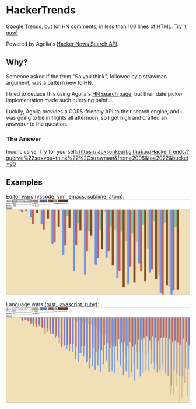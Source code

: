 # HackerTrends

Google Trends, but for HN comments, in less than 100 lines of HTML. [Try it now!](https://jacksonkearl.github.io/HackerTrends)

Powered by Agolia's [Hacker News Search API](https://hn.algolia.com/api).

## Why?

Someone asked if the from "So you think", followed by a strawman argument, was a pattern new to HN.

I tried to deduce this using Agolia's [HN search page](https://hn.algolia.com/), but their date picker implementation made such querying painful.

Luckliy, Agolia provides a CORS-friendly API to their search engine, and I was going to be in flights all afternoon, so I got high and crafted an answerer to the question.

### The Answer

Inconclusive. Try for yourself: https://jacksonkearl.github.io/HackerTrends/?query=%22so+you+think%22%2Cstrawman&from=2006&to=2022&bucket=90

## Examples

Editor wars [(vscode, vim, emacs, sublime, atom)](https://jacksonkearl.github.io/HackerTrends/?query=vscode%2Cvim%2Cemacs%2Csublime%2Catom&from=2006&to=2022&bucket=90):
![chart of editor populatiry in HN comments](examples/editors.png)

Language wars [(rust, javascript, ruby)](https://jacksonkearl.github.io/HackerTrends/?query=rust%2Cjavascript%2Cruby&from=7%2F7%2F2010&to=2021-12-25&bucket=90):
![chart of language populatiry in HN comments](examples/languages.png)